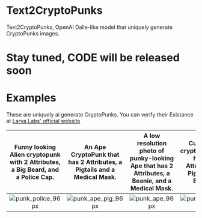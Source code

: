 # Text2CryptoPunks
Text2CryptoPunks, OpenAI Dalle-like model that uniquely generate CryptoPunks images.

# Stay tuned, CODE will be released soon

# Examples

These are uniquely ai generate CryptoPunks. You can verify their Existance at [Larva Labs' official website](https://github.com/user/repo/blob/branch/other_file.md)

Funny looking Alien cryptopunk with 2 Attributes, a Big Beard, and a Police Cap.           |  An Ape CryptoPunk that has 2 Attributes, a Pigtails and a Medical Mask. | A low resolution photo of punky-looking Ape that has 2 Attributes, a Beanie, and a Medical Mask. | Cute Alien cryptopunk that has a 2 Attributes, a Pipe, and a Beanie.
:-------------------------:|:-------------------------:|:-------------------------:|:-------------------------:
![punk_police_96px](https://user-images.githubusercontent.com/13318497/130618487-790dc315-c033-4ba1-a82f-8b61a697b202.png) |  ![punk_ape_pig_96px](https://user-images.githubusercontent.com/13318497/130618553-9976d668-c383-406a-907c-ef337d713dcf.png) | ![punk_ape_96px](https://user-images.githubusercontent.com/13318497/130618846-ef676f3f-0370-45f1-87e0-301dd3d0873d.png) | ![punk_alien_96px](https://user-images.githubusercontent.com/13318497/130619058-ba1c61d3-acde-42d3-9ee3-d214b349df79.png)










